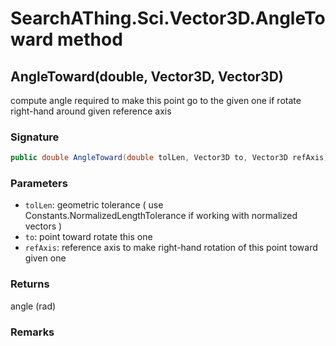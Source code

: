 # SearchAThing.Sci.Vector3D.AngleToward method
## AngleToward(double, Vector3D, Vector3D)
compute angle required to make this point go to the given one
            if rotate right-hand around given reference axis

### Signature
```csharp
public double AngleToward(double tolLen, Vector3D to, Vector3D refAxis)
```
### Parameters
- `tolLen`: geometric tolerance ( use Constants.NormalizedLengthTolerance if working with normalized vectors )
- `to`: point toward rotate this one
- `refAxis`: reference axis to make right-hand rotation of this point toward given one

### Returns
angle (rad)
### Remarks

